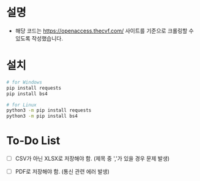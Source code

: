# 설명
- 해당 코드는 https://openaccess.thecvf.com/ 사이트를 기준으로 크롤링할 수 있도록 작성했습니다.

# 설치
```bash
# for Windows
pip install requests
pip install bs4

# for Linux
python3 -m pip install requests
python3 -m pip install bs4
```

# To-Do List

- [ ] CSV가 아닌 XLSX로 저장해야 함. (제목 중 ','가 있을 경우 문제 발생)
- [ ] PDF로 저장해야 함. (통신 관련 에러 발생)

